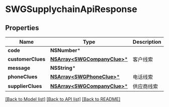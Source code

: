 # SWGSupplychainApiResponse

## Properties
Name | Type | Description | Notes
------------ | ------------- | ------------- | -------------
**code** | **NSNumber*** |  | [optional] 
**customerClues** | [**NSArray&lt;SWGCompanyClue&gt;***](SWGCompanyClue.md) | 客户线索 | [optional] 
**message** | **NSString*** |  | [optional] 
**phoneClues** | [**NSArray&lt;SWGPhoneClue&gt;***](SWGPhoneClue.md) | 电话线索 | [optional] 
**supplierClues** | [**NSArray&lt;SWGCompanyClue&gt;***](SWGCompanyClue.md) | 供应商线索 | [optional] 

[[Back to Model list]](../README.md#documentation-for-models) [[Back to API list]](../README.md#documentation-for-api-endpoints) [[Back to README]](../README.md)



